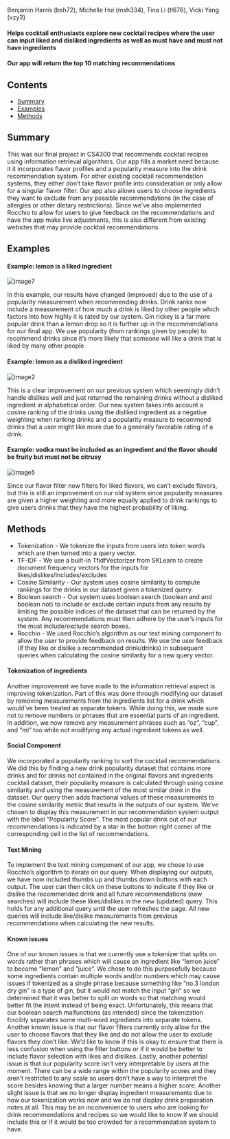 Benjamin Harris (bsh72), Michelle Hui (msh334), Tina Li (tl676), Vicki Yang (vzy3)
#### Helps cocktail enthusiasts explore new cocktail recipes where the user can input liked and disliked ingredients as well as must have and must not have ingredients 
#### Our app will return the top 10 matching recommendations

## Contents

- [Summary](#summary)
- [Examples](#examples)
- [Methods](#methods)

## Summary
This was our final project in CS4300 that recommends cocktail recipes using information retrieval algorithms. Our app fills a market need because it it incorporates flavor profiles and a popularity measure into the drink recommendation system. For other existing cocktail recommendation systems, they either don’t take flavor profile into consideration or only allow for a singular flavor filter. Our app also allows users to choose ingredients they want to exclude from any possible recommendations (in the case of allergies or other dietary restrictions). Since we’ve also implemented Rocchio to allow for users to give feedback on the recommendations and have the app make live adjustments, this is also different from existing websites that may provide cocktail recommendations. 

## Examples
#### Example: lemon is a liked ingredient

![image7](https://github.com/michelleh1109/cocktail-recommender/assets/90575654/e806d849-9b68-4750-bdeb-9e7acfb5cce1)

In this example, our results have changed (improved) due to the use of a popularity measurement when recommending drinks. Drink ranks now include a measurement of how much a drink is liked by other people which factors into how highly it is rated by our system. Gin rickey is a far more popular drink than a lemon drop so it is further up in the recommendations for our final app. We use popularity (from rankings given by people) to recommend drinks since it’s more likely that someone will like a drink that is liked by many other people 

#### Example: lemon as a disliked ingredient

![image2](https://github.com/michelleh1109/cocktail-recommender/assets/90575654/d21d9320-4ff3-40cb-ac71-94b6a4de898c)

This is a clear improvement on our previous system which seemingly didn’t handle dislikes well and just returned the remaining drinks without a disliked ingredient in alphabetical order. Our new system takes into account a cosine ranking of the drinks using the disliked ingredient as a negative weighting when ranking drinks and a popularity measure to recommend drinks that a user might like more due to a generally favorable rating of a drink.
#### Example: vodka must be included as an ingredient and the flavor should be fruity but must not be citrusy

![image5](https://github.com/michelleh1109/cocktail-recommender/assets/90575654/6f0ba564-5574-4df1-bc99-27a49c28ba7f)

Since our flavor filter now filters for liked flavors, we can’t exclude flavors, but this is still an improvement on our old system since popularity measures are given a higher weighting and more equally applied to drink rankings to give users drinks that they have the highest probability of liking. 

## Methods
 - Tokenization - We tokenize the inputs from users into token words which are then turned into a query vector.  
 - TF-IDF - We use a built-in TfidfVectorizer from SKLearn to create document frequency vectors for the inputs for likes/dislikes/includes/excludes
 - Cosine Similarity - Our system uses cosine similarity to compute rankings for the drinks in our dataset given a tokenized query. 
 - Boolean search - Our system uses boolean search (boolean and and boolean not) to include or exclude certain inputs from any results by limiting the possible indices of the dataset that can be returned by the system. Any recommendations must then adhere by the user’s inputs for the must include/exclude search boxes. 
 - Rocchio - We used Rocchio’s algorithm as our text mining component to allow the user to provide feedback on results. We use the user feedback (if they like or dislike a recommended drink/drinks) in subsequent queries when calculating the cosine similarity for a new query vector. 

#### Tokenization of ingredients
Another improvement we have made to the information retrieval aspect is improving tokenization. Part of this was done through modifying our dataset by removing measurements from the ingredients list for a drink which would’ve been treated as separate tokens. While doing this, we made sure not to remove numbers or phrases that are essential parts of an ingredient. In addition, we now remove any measurement phrases such as “oz”, “cup”, and “ml” too while not modifying any actual ingredient tokens as well. 

#### Social Component
We incorporated a popularity ranking to sort the cocktail recommendations. We did this by finding a new drink popularity dataset that contains more drinks and for drinks not contained in the original flavors and ingredients cocktail dataset, their popularity measure is calculated through using cosine similarity and using the measurement of the most similar drink in the dataset. Our query then adds fractional values of these measurements to the cosine similarity metric that results in the outputs of our system. We’ve chosen to display this measurement in our recommendation system output with the label “Popularity Score”. The most popular drink out of our recommendations is indicated by a star in the bottom right corner of the corresponding cell in the list of recommendations. 

#### Text Mining
To implement the text mining component of our app, we chose to use Rocchio’s algorithm to iterate on our query. When displaying our outputs, we have now included thumbs up and thumbs down buttons with each output. The user can then click on these buttons to indicate if they like or dislike the recommended drink and all future recommendations (new searches) will include these likes/dislikes in the new (updated) query. This holds for any additional query until the user refreshes the page. All new queries will include like/dislike measurements from previous recommendations when calculating the new results. 

#### Known issues
One of our known issues is that we currently use a tokenizer that splits on words rather than phrases which will cause an ingredient like “lemon juice” to become “lemon” and “juice”. We chose to do this purposefully because some ingredients contain multiple words and/or numbers which may cause issues if tokenized as a single phrase because something like “no.3 london dry gin” is a type of gin, but it would not match the input “gin” so we determined that it was better to split on words so that matching would better fit the intent instead of being exact. Unfortunately, this means that our boolean search malfunctions (as intended) since the tokenization forcibly separates some multi-word ingredients into separate tokens. Another known issue is that our flavor filters currently only allow for the user to choose flavors that they like and do not allow the user to exclude flavors they don’t like. We’d like to know if this is okay to ensure that there is less confusion when using the filter buttons or if it would be better to include flavor selection with likes and dislikes. Lastly, another potential issue is that our popularity score isn’t very interpretable by users at the moment. There can be a wide range within the popularity scores and they aren’t restricted to any scale so users don’t have a way to interpret the score besides knowing that a larger number means a higher score. Another slight issue is that we no longer display ingredient measurements due to how our tokenization works now and we do not display drink preparation notes at all. This may be an inconvenience to users who are looking for drink recommendations and recipes so we would like to know if we should include this or if it would be too crowded for a recommendation system to have. 


